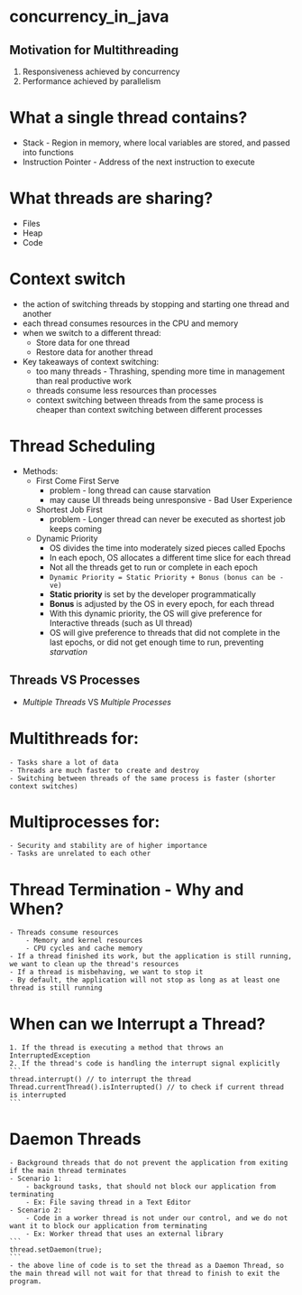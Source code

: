 # concurrency_in_java

## Motivation for Multithreading
1. Responsiveness achieved by concurrency
2. Performance achieved by parallelism


# What a single thread contains?
- Stack - Region in memory, where local variables are stored, and passed into functions
- Instruction Pointer - Address of the next instruction to execute

# What threads are sharing?
- Files
- Heap
- Code

# Context switch
- the action of switching threads by stopping and starting one thread and another
- each thread consumes resources in the CPU and memory
- when we switch to a different thread:
    - Store data for one thread
    - Restore data for another thread
- Key takeaways of context switching:
    - too many threads - Thrashing, spending more time in management than real productive work
    - threads consume less resources than processes
    - context switching between threads from the same process is cheaper than context switching between different processes

# Thread Scheduling
- Methods: 
    - First Come First Serve
        - problem - long thread can cause starvation
        - may cause UI threads being unresponsive - Bad User Experience
    - Shortest Job First
        - problem - Longer thread can never be executed as shortest job keeps coming
    - Dynamic Priority 
        - OS divides the time into moderately sized pieces called Epochs 
        - In each epoch, OS allocates a different time slice for each thread
        - Not all the threads get to run or complete in each epoch
        - ```Dynamic Priority = Static Priority + Bonus (bonus can be -ve)```
        - **Static priority** is set by the developer programmatically
        - **Bonus** is adjusted by the OS in every epoch, for each thread
        - With this dynamic priority, the OS will give preference for Interactive threads (such as UI thread)
        - OS will give preference to threads that did not complete in the last epochs, or did not get enough time to run, preventing *starvation*

## Threads VS Processes
- *Multiple Threads* VS *Multiple Processes*

# Multithreads for:
    - Tasks share a lot of data
    - Threads are much faster to create and destroy
    - Switching between threads of the same process is faster (shorter context switches)

# Multiprocesses for:
    - Security and stability are of higher importance
    - Tasks are unrelated to each other

# Thread Termination - Why and When?
    - Threads consume resources
        - Memory and kernel resources
        - CPU cycles and cache memory
    - If a thread finished its work, but the application is still running, we want to clean up the thread's resources
    - If a thread is misbehaving, we want to stop it
    - By default, the application will not stop as long as at least one thread is still running

# When can we Interrupt a Thread?
    1. If the thread is executing a method that throws an InterruptedException
    2. If the thread's code is handling the interrupt signal explicitly
    ```
    thread.interrupt() // to interrupt the thread
    Thread.currentThread().isInterrupted() // to check if current thread is interrupted
    ```

# Daemon Threads
    - Background threads that do not prevent the application from exiting if the main thread terminates
    - Scenario 1:
        - background tasks, that should not block our application from terminating
        - Ex: File saving thread in a Text Editor
    - Scenario 2:
        - Code in a worker thread is not under our control, and we do not want it to block our application from terminating
        - Ex: Worker thread that uses an external library
    ```
    thread.setDaemon(true);
    ```
    - the above line of code is to set the thread as a Daemon Thread, so the main thread will not wait for that thread to finish to exit the program. 

